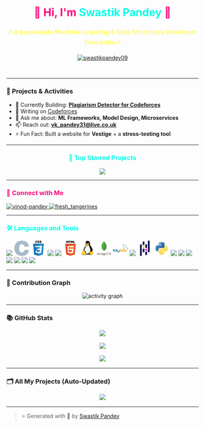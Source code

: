 <h1 align="center" style="color:#ff007c;">👾 Hi, I'm <span style="color:#00ffe5;">Swastik Pandey</span> 👾</h1>
<h3 align="center" style="color:#fffa65;">⚡ A passionate Machine Learning & Data Structures Developer from India ⚡</h3>

<p align="center">
  <a href="https://github.com/ryo-ma/github-profile-trophy">
    <img src="https://github-profile-trophy.vercel.app/?username=swastikpandey09&theme=tokyonight&margin-w=15&margin-h=15" alt="swastikpandey09" />
  </a>
</p>

<p align="center">
  <a href="https://twitter.com/" target="blank">
    <img src="https://img.shields.io/twitter/follow/?logo=twitter&style=for-the-badge&color=ff007c" alt="" />
  </a>
</p>

---

### 🧠 Projects & Activities

- 🔭 Currently Building: [**Plagiarism Detector for Codeforces**](https://github.com/swastikpandey09/plag-detector)
- 📝 Writing on [Codeforces](https://codeforces.com)
- 💬 Ask me about: **ML Frameworks, Model Design, Microservices**
- 📫 Reach out: **vk_pandey31@live.co.uk**
- ⚡ Fun Fact: Built a website for **Vestige** + a **stress-testing tool**

---

<h3 align="center" style="color:#00ffe5;">🚀 Top Starred Projects</h3>

<p align="center">
  <a href="https://github.com/swastikpandey09/plag-detector">
    <img align="center" src="https://github-readme-stats.vercel.app/api/pin/?username=swastikpandey09&repo=stress-testing-software&theme=tokyonight" />
  </a>
</p>

---

<h3 align="left" style="color:#ff007c;">🔗 Connect with Me</h3>

<p align="left">
  <a href="https://datascience.stackexchange.com/users/183750/vinod-pandey" target="blank">
    <img src="https://raw.githubusercontent.com/rahuldkjain/github-profile-readme-generator/master/src/images/icons/Social/stack-overflow.svg" alt="vinod-pandey" height="30" width="40" />
  </a>
  <a href="https://codeforces.com/profile/fresh_tangerines" target="blank">
    <img src="https://raw.githubusercontent.com/rahuldkjain/github-profile-readme-generator/master/src/images/icons/Social/codeforces.svg" alt="fresh_tangerines" height="30" width="40" />
  </a>
</p>

---

<h3 align="left" style="color:#00ffe5;">🛠️ Languages and Tools</h3>

<p align="left">
  <img src="https://cdn.worldvectorlogo.com/logos/arduino-1.svg" width="40"/>
  <img src="https://raw.githubusercontent.com/devicons/devicon/master/icons/c/c-original.svg" width="40"/>
  <img src="https://raw.githubusercontent.com/devicons/devicon/master/icons/css3/css3-original-wordmark.svg" width="40"/>
  <img src="https://cdn.worldvectorlogo.com/logos/django.svg" width="40"/>
  <img src="https://www.vectorlogo.zone/logos/git-scm/git-scm-icon.svg" width="40"/>
  <img src="https://raw.githubusercontent.com/devicons/devicon/master/icons/html5/html5-original-wordmark.svg" width="40"/>
  <img src="https://raw.githubusercontent.com/devicons/devicon/master/icons/linux/linux-original.svg" width="40"/>
  <img src="https://raw.githubusercontent.com/devicons/devicon/master/icons/mongodb/mongodb-original-wordmark.svg" width="40"/>
  <img src="https://raw.githubusercontent.com/devicons/devicon/master/icons/mysql/mysql-original-wordmark.svg" width="40"/>
  <img src="https://www.vectorlogo.zone/logos/opencv/opencv-icon.svg" width="40"/>
  <img src="https://raw.githubusercontent.com/devicons/devicon/2ae2a900d2f041da66e950e4d48052658d850630/icons/pandas/pandas-original.svg" width="40"/>
  <img src="https://raw.githubusercontent.com/devicons/devicon/master/icons/python/python-original.svg" width="40"/>
  <img src="https://www.vectorlogo.zone/logos/pytorch/pytorch-icon.svg" width="40"/>
  <img src="https://upload.wikimedia.org/wikipedia/commons/0/05/Scikit_learn_logo_small.svg" width="40"/>
  <img src="https://seaborn.pydata.org/_images/logo-mark-lightbg.svg" width="40"/>
  <img src="https://raw.githubusercontent.com/detain/svg-logos/780f25886640cef088af994181646db2f6b1a3f8/svg/selenium-logo.svg" width="40"/>
  <img src="https://www.vectorlogo.zone/logos/sqlite/sqlite-icon.svg" width="40"/>
  <img src="https://www.vectorlogo.zone/logos/tailwindcss/tailwindcss-icon.svg" width="40"/>
  <img src="https://www.vectorlogo.zone/logos/tensorflow/tensorflow-icon.svg" width="40"/>
</p>

---

### 🌈 Contribution Graph

<p align="center">
  <img src="https://github-readme-activity-graph.vercel.app/graph?username=swastikpandey09&theme=tokyo-night-purple" alt="activity graph" />
</p>

---

### 📚 GitHub Stats

<p align="center">
  <img src="https://github-readme-stats.vercel.app/api/top-langs?username=swastikpandey09&show_icons=true&locale=en&layout=compact&theme=tokyonight" />
</p>

<p align="center">
  <img src="https://github-readme-stats.vercel.app/api?username=swastikpandey09&show_icons=true&locale=en&theme=tokyonight" />
</p>

<p align="center">
  <img src="https://github-readme-streak-stats.herokuapp.com/?user=swastikpandey09&theme=tokyonight" />
</p>

---

### 🗂️ All My Projects (Auto-Updated)

<!-- Repo Cards -->
<p align="center">
  <a href="https://github.com/swastikpandey09?tab=repositories">
    <img src="https://github-readme-stats.vercel.app/api?username=swastikpandey09&count_private=true&show_icons=true&hide_title=true&theme=tokyonight" />
  </a>
</p>

---

> ⭐ Generated with 💙 by [Swastik Pandey](https://github.com/swastikpandey09)
